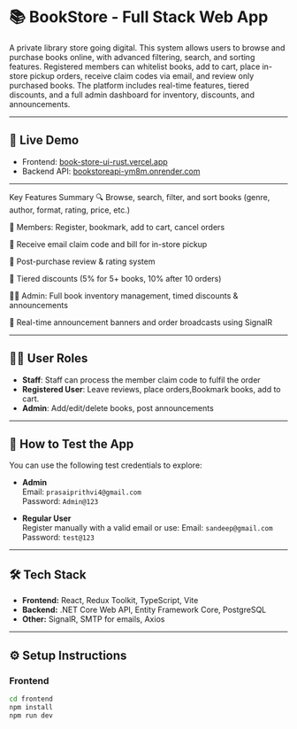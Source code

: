 # 📚 BookStore - Full Stack Web App

A private library store going digital. This system allows users to browse and purchase books online, with advanced filtering, search, and sorting features. Registered members can whitelist books, add to cart, place in-store pickup orders, receive claim codes via email, and review only purchased books. The platform includes real-time features, tiered discounts, and a full admin dashboard for inventory, discounts, and announcements.

---

## 🔗 Live Demo

- Frontend: [book-store-ui-rust.vercel.app](https://book-store-ui-rust.vercel.app)
- Backend API: [bookstoreapi-ym8m.onrender.com](https://bookstoreapi-ym8m.onrender.com)


---

 Key Features Summary
🔍 Browse, search, filter, and sort books (genre, author, format, rating, price, etc.)

🛒 Members: Register, bookmark, add to cart, cancel orders

🧾 Receive email claim code and bill for in-store pickup

💬 Post-purchase review & rating system

🎁 Tiered discounts (5% for 5+ books, 10% after 10 orders)

🧑‍💼 Admin: Full book inventory management, timed discounts & announcements

🔔 Real-time announcement banners and order broadcasts using SignalR

---

## 👨‍💻 User Roles

- **Staff**: Staff can process the member claim code to fulfil the order
- **Registered User**: Leave reviews, place orders,Bookmark books, add to cart.
- **Admin**: Add/edit/delete books, post announcements

---

## 📝 How to Test the App

You can use the following test credentials to explore:

- **Admin**  
  Email: `prasaiprithvi4@gmail.com`  
  Password: `Admin@123`

- **Regular User**  
  Register manually with a valid email or use:
  Email: `sandeep@gmail.com`  
  Password: `test@123`

---

## 🛠️ Tech Stack

- **Frontend:** React, Redux Toolkit, TypeScript, Vite
- **Backend:** .NET Core Web API, Entity Framework Core, PostgreSQL
- **Other:** SignalR, SMTP for emails, Axios

---

## ⚙️ Setup Instructions

### Frontend

```bash
cd frontend
npm install
npm run dev

